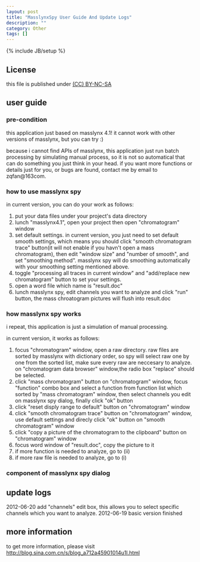 ```yaml
---
layout: post
title: "MasslynxSpy User Guide And Update Logs"
description: ""
category: Other
tags: []
---
```

{% include JB/setup %}
## License
this file is published under [(CC) BY-NC-SA](http://creativecommons.org/licenses/by-nc-sa/3.0/)

## user guide
### pre-condition
this application just based on masslynx 4.1! it cannot work with other versions of masslynx, but you can try :)

because i cannot find APIs of masslynx, this application just run batch processing by simulating manual process, so it is not so automatical that can do something you just think in your head. if you want more functions or details just for you, or bugs are found, contact me by email to zqfan@163com.

### how to use masslynx spy
in current version, you can do your work as follows:
1. put your data files under your project's data directory
1. lunch "masslynx4.1", open your project then open "chromatogram" window
1. set default settings. in current version, you just need to set default smooth settings, which means you should click "smooth chromatogram trace" button(it will not enable if you havn't open a mass chromatogram), then edit "window size" and "number of smooth", and set "smoothing method". masslynx spy will do smoothing automatically with your smoothing setting mentioned above.
1. toggle "processing all traces in current window" and "add/replace new chromatogram" button to set your settings.
1. open a word file which name is "result.doc"
1. lunch masslynx spy, edit channels you want to analyze and click "run" button, the mass chroatogram pictures will flush into result.doc

### how masslynx spy works
i repeat, this application is just a simulation of manual processing.

in current version, it works as follows:
1. focus "chromatogram" window, open a raw directory. raw files are sorted by masslynx with dictionary order, so spy will select raw one by one from the sorted list, make sure every raw are neccesary to analyze. on "chromatogram data browser" window,the radio box "replace" should be selected.
1. click "mass chromatogram" button on "chromatogram" window, focus "function" combo box and select a function from function list  which sorted by "mass chromatogram" window, then select channels you edit on masslynx spy dialog, finally click "ok" button
1. click "reset disply range to default" button on "chromatogram" window
1. click "smooth chromatogram trace" button on "chromatogram" window, use default settings and direcly click "ok" button on "smooth chromatogram" window
1. click "copy a picture of the chromatogram to the clipboard" button on "chromatogram" window
1. focus word window of "result.doc", copy the picture to it
1. if more function is needed to analyze, go to (ii)
1. if more raw file is needed to analyze, go to (i)

### component of masslynx spy dialog

## update logs
  2012-06-20 add "channels" edit box, this allows you to select specific channels which you want to analyze.
  2012-06-19 basic version finished

## more information
to get more information, please visit http://blog.sina.com.cn/s/blog_a712a45901014u1l.html
